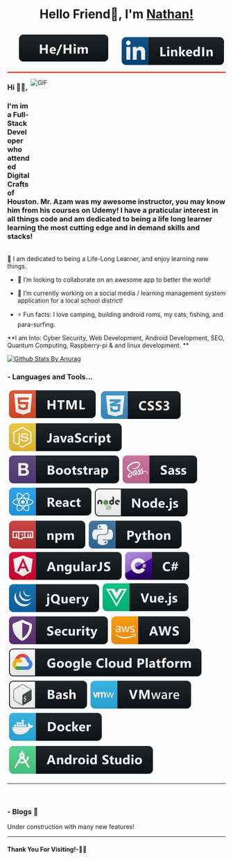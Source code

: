 # <h1 align="center">Hello Friend👋, I'm [Nathan!](https://code-blooded-dev.surge.sh) 
## <h2 align="center"> <img src="https://raw.githubusercontent.com/NathanNoSudo/NathanNoSudo/master/svg/pronouns/hehim.svg" ><a href="https://linkedin.com/in/nathanorris/">  <img href="https://linkedin.com/in/nathanorris" src="https://raw.githubusercontent.com/NathanNoSudo/NathanNoSudo/master/svg/social/linkedin.svg" alt="linkedin" style="float:right; align:right; margin:6px 4px"></a> 
  
<hr style="height:2px;border-width:0;color:gray;background-color:red">

<img align="right" height="270px" width="450px" alt="GIF" src="https://media.giphy.com/media/xT1XGzXhVgWRLN1Cco/giphy.gif" />

### Hi 🙋‍♂️,
### I'm im a Full-Stack Developer who attended DigitalCrafts of Houston. Mr. Azam was my awesome instructor, you may know him from his courses on Udemy! I have a praticular interest in all things code and am dedicated to being a life long learner learning the most cutting edge and in demand skills and stacks!
<br />
🌱 I am dedicated to being a Life-Long Learner, and enjoy learning new things. 

- 👯 I’m looking to collaborate on an awesome app to better the world!

- 🔭 I’m currently working on a social media / learning management system application for a local school district!

- ⚡ Fun facts: I love camping, building android roms, my cats, fishing, and para-surfing.

**I am Into: Cyber Security, Web Development, Android Development, SEO, Quantum Computing, Raspberry-pi & and linux development. **
<br />

[![Github Stats By Anurag](https://github-readme-stats.vercel.app/api?username=NathanNoSudo&theme=radical&show_icons=true&count_private=true)](https://github.com/anuraghazra/github-readme-stats)

<!-- For more icons please follow  https://github.com/MikeCodesDotNET/ColoredBadges -->

 
 
 
 

 

 ### - Languages and Tools... <p align="left"><img src="svg/dev/languages/html.svg" alt="html" style="vertical-align:top; margin:4px"> <img src="svg/dev/languages/css3.svg" alt="css3" style="vertical-align:top; margin:6px 4px"> <img src="svg/dev/languages/js.svg" alt="js" style="vertical-align:top; margin:4px"><img src="svg/dev/frameworks/bootstrap.svg" alt="bootstrap" style="vertical-align:top; margin:6px 4px"><img src="svg/dev/languages/sass.svg" alt="sass" style="vertical-align:top; margin:6px 4px"><img src="svg/dev/frameworks/react.svg" alt="react" style="vertical-align:top; margin:4px"><img src="svg/dev/frameworks/nodejs.svg" alt="nodejs" style="vertical-align:top; margin:6px 4px"><img src="svg/dev/services/npm.svg" alt="npm" style="vertical-align:top; margin:4px"><img src="svg/dev/languages/python.svg" alt="python" style="vertical-align:top; margin:4px"><img src="svg/dev/frameworks/angular.svg" alt="angular" style="vertical-align:top; margin:4px"><img src="svg/dev/languages/csharp.svg" alt="csharp" style="vertical-align:top; margin:4px"><img src="svg/dev/frameworks/jquery.svg" alt="jquery" style="vertical-align:top; margin:6px 4px"><img src="svg/dev/frameworks/vue.svg" alt="vue" style="vertical-align:top; margin:4px"><img src="svg/dev/misc/security.svg" alt="security" style="vertical-align:top; margin:4px"><img src="svg/dev/services/aws.svg" alt="aws" style="vertical-align:top; margin:4px"><img src="svg/dev/services/google_cloud_platform.svg" alt="google_cloud_platform" style="vertical-align:top; margin:6px 4px"><img src="svg/dev/tools/bash.svg" alt="bash" style="vertical-align:top; margin:4px"><img src="svg/dev/tools/vmware.svg" alt="vmware" style="vertical-align:top; margin:4px"><img src="svg/dev/tools/docker.svg" alt="docker" style="vertical-align:top; margin:6px 4px"><img src="svg/dev/tools/android_studio.svg" alt="android_studio" style="vertical-align:top; margin:6px 4px"></p>




*************

<br />




<p align="left">

  

</p>

### - Blogs 🌱

<p>Under construction with many new features!</p>


***********************************

#### Thank You For Visiting!-🙏🏼

<!--
**NathanNOSudo/NathanNOsudo** is a ✨ _special_ ✨ repository because its `README.md` (this file) appears on your GitHub profile.

Here are some ideas to get you started:

- 🔭 I’m currently working on ...
- 🌱 I’m currently learning ...
- 👯 I’m looking to collaborate on ...
- 🤔 I’m looking for help with building apps to help better the coding community and our users!
- 💬 Ask me about ...
- 📫 How to reach me: 
- 😄 Pronouns: ...
- ⚡ Fun fact: ...
-->
